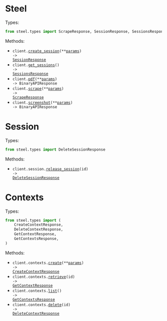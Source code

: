 # Steel

Types:

```python
from steel.types import ScrapeResponse, SessionResponse, SessionsResponse
```

Methods:

- <code title="post /v1/sessions">client.<a href="./src/steel/_client.py">create_session</a>(\*\*<a href="src/steel/types/top_level_create_session_params.py">params</a>) -> <a href="./src/steel/types/session_response.py">SessionResponse</a></code>
- <code title="get /v1/sessions">client.<a href="./src/steel/_client.py">get_sessions</a>() -> <a href="./src/steel/types/sessions_response.py">SessionsResponse</a></code>
- <code title="post /v1/pdf">client.<a href="./src/steel/_client.py">pdf</a>(\*\*<a href="src/steel/types/top_level_pdf_params.py">params</a>) -> BinaryAPIResponse</code>
- <code title="post /v1/scrape">client.<a href="./src/steel/_client.py">scrape</a>(\*\*<a href="src/steel/types/top_level_scrape_params.py">params</a>) -> <a href="./src/steel/types/scrape_response.py">ScrapeResponse</a></code>
- <code title="post /v1/screenshot">client.<a href="./src/steel/_client.py">screenshot</a>(\*\*<a href="src/steel/types/top_level_screenshot_params.py">params</a>) -> BinaryAPIResponse</code>

# Session

Types:

```python
from steel.types import DeleteSessionResponse
```

Methods:

- <code title="delete /v1/sessions/{id}">client.session.<a href="./src/steel/resources/session.py">release_session</a>(id) -> <a href="./src/steel/types/delete_session_response.py">DeleteSessionResponse</a></code>

# Contexts

Types:

```python
from steel.types import (
    CreateContextResponse,
    DeleteContextResponse,
    GetContextResponse,
    GetContextsResponse,
)
```

Methods:

- <code title="post /v1/context">client.contexts.<a href="./src/steel/resources/contexts.py">create</a>(\*\*<a href="src/steel/types/context_create_params.py">params</a>) -> <a href="./src/steel/types/create_context_response.py">CreateContextResponse</a></code>
- <code title="get /v1/context/{id}">client.contexts.<a href="./src/steel/resources/contexts.py">retrieve</a>(id) -> <a href="./src/steel/types/get_context_response.py">GetContextResponse</a></code>
- <code title="get /v1/context">client.contexts.<a href="./src/steel/resources/contexts.py">list</a>() -> <a href="./src/steel/types/get_contexts_response.py">GetContextsResponse</a></code>
- <code title="delete /v1/context/{id}">client.contexts.<a href="./src/steel/resources/contexts.py">delete</a>(id) -> <a href="./src/steel/types/delete_context_response.py">DeleteContextResponse</a></code>
